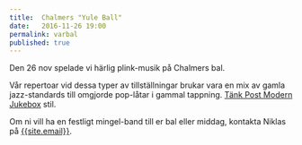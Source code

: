 ```yaml
---
title:  Chalmers "Yule Ball"
date:   2016-11-26 19:00
permalink: varbal
published: true
---
```

Den 26 nov spelade vi härlig plink-musik på Chalmers bal.

<!--more-->

Vår repertoar vid dessa typer av tillställningar brukar vara en mix av gamla jazz-standards till omgjorde pop-låtar i gammal tappning. [Tänk Post Modern Jukebox](https://www.youtube.com/watch?v=aLnZ1NQm2uk) stil.


Om ni vill ha en festligt mingel-band till er bal eller middag, kontakta Niklas på [{{site.email}}](email:{{site.email}}).
